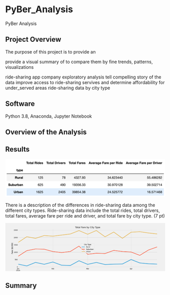 # PyBer_Analysis
PyBer Analysis

## Project Overview
The purpose of this project is to provide an 

provide a visual summary of to compare them by 
fine trends, patterns,
visualizations 


ride-sharing app company
 exploratory analysis
 tell compelling story of the data
 improve access to ride-sharing servives and determine affordability for under_served areas
ride-sharing data by city type

## Software
Python 3.8, Anaconda, Jupyter Notebook



## Overview of the Analysis


## Results




![PyBer df](PyBer%20summary%20df.png)


There is a description of the differences in ride-sharing data among the different city types. Ride-sharing data include the total rides, total drivers, total fares, average fare per ride and driver, and total fare by city type. (7 pt)

![Fare Summary](PyBer%20fare%20summary.png)


## Summary
